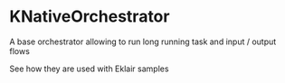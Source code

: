 # KNativeOrchestrator

A base orchestrator allowing to run long running task and input / output flows

See how they are used with Eklair samples
